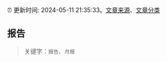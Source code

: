 :alarm_clock: 更新时间: 2024-05-11 21:35:33。[文章来源](/README.md)、[文章分类](/TAGS.md)

## 报告


> 关键字：`报告`、`月报`



